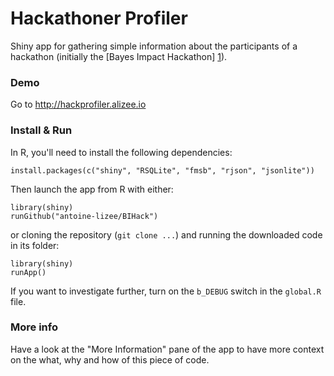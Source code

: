 Hackathoner Profiler
======

Shiny app for gathering simple information about the participants of a hackathon (initially the [Bayes Impact Hackathon] [1]).

### Demo

Go to http://hackprofiler.alizee.io

### Install & Run

In R, you'll need to install the following dependencies: 
```
install.packages(c("shiny", "RSQLite", "fmsb", "rjson", "jsonlite"))
```

Then launch the app from R with either:
```
library(shiny)
runGithub("antoine-lizee/BIHack")
```

or cloning the repository (`git clone ...`) and running the downloaded code in its folder:
```
library(shiny)
runApp()
```

If you want to investigate further, turn on the `b_DEBUG` switch in the `global.R` file.


### More info

Have a look at the "More Information" pane of the app to have more context on the what, why and how of this piece of code.

[1]: http://www.bayesimpact.org/hack
